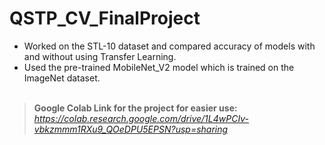 # QSTP_CV_FinalProject

* Worked on the STL-10 dataset and compared accuracy of models with and without using Transfer Learning.
* Used the pre-trained MobileNet_V2 model which is trained on the ImageNet dataset.
<br><br>
> **Google Colab Link for the project for easier use:** *https://colab.research.google.com/drive/1L4wPCIv-vbkzmmm1RXu9_QOeDPU5EPSN?usp=sharing*